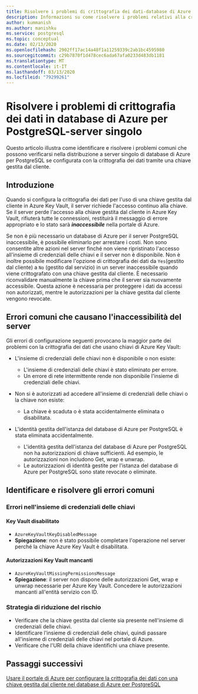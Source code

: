 ```yaml
---
title: Risolvere i problemi di crittografia dei dati-database di Azure per PostgreSQL-server singolo
description: Informazioni su come risolvere i problemi relativi alla crittografia dei dati nel database di Azure per PostgreSQL-server singolo
author: kummanish
ms.author: manishku
ms.service: postgresql
ms.topic: conceptual
ms.date: 02/13/2020
ms.openlocfilehash: 2902ff17ac14a48f1a11259339c2ab1bc4595980
ms.sourcegitcommit: c29b7870f1d478cec6ada67afa0233d483db1181
ms.translationtype: MT
ms.contentlocale: it-IT
ms.lasthandoff: 03/13/2020
ms.locfileid: "79299261"
---
```

# <a name="troubleshoot-data-encryption-in-azure-database-for-postgresql---single-server"></a>Risolvere i problemi di crittografia dei dati in database di Azure per PostgreSQL-server singolo

Questo articolo illustra come identificare e risolvere i problemi comuni che possono verificarsi nella distribuzione a server singolo di database di Azure per PostgreSQL se configurata con la crittografia dei dati tramite una chiave gestita dal cliente.

## <a name="introduction"></a>Introduzione

Quando si configura la crittografia dei dati per l'uso di una chiave gestita dal cliente in Azure Key Vault, il server richiede l'accesso continuo alla chiave. Se il server perde l'accesso alla chiave gestita dal cliente in Azure Key Vault, rifiuterà tutte le connessioni, restituirà il messaggio di errore appropriato e lo stato sarà ***inaccessibile*** nella portale di Azure.

Se non è più necessario un database di Azure per il server PostgreSQL inaccessibile, è possibile eliminarlo per arrestare i costi. Non sono consentite altre azioni nel server finché non viene ripristinato l'accesso all'insieme di credenziali delle chiavi e il server non è disponibile. Non è inoltre possibile modificare l'opzione di crittografia dei dati da `Yes`(gestito dal cliente) a `No` (gestito dal servizio) in un server inaccessibile quando viene crittografato con una chiave gestita dal cliente. È necessario riconvalidare manualmente la chiave prima che il server sia nuovamente accessibile. Questa azione è necessaria per proteggere i dati da accessi non autorizzati, mentre le autorizzazioni per la chiave gestita dal cliente vengono revocate.

## <a name="common-errors-causing-server-to-become-inaccessible"></a>Errori comuni che causano l'inaccessibilità del server

Gli errori di configurazione seguenti provocano la maggior parte dei problemi con la crittografia dei dati che usano chiavi di Azure Key Vault:

- L'insieme di credenziali delle chiavi non è disponibile o non esiste:
  - L'insieme di credenziali delle chiavi è stato eliminato per errore.
  - Un errore di rete intermittente rende non disponibile l'insieme di credenziali delle chiavi.

- Non si è autorizzati ad accedere all'insieme di credenziali delle chiavi o la chiave non esiste:
  - La chiave è scaduta o è stata accidentalmente eliminata o disabilitata.
- L'identità gestita dell'istanza del database di Azure per PostgreSQL è stata eliminata accidentalmente.
  - L'identità gestita dell'istanza del database di Azure per PostgreSQL non ha autorizzazioni di chiave sufficienti. Ad esempio, le autorizzazioni non includono Get, wrap e unwrap.
  - Le autorizzazioni di identità gestite per l'istanza del database di Azure per PostgreSQL sono state revocate o eliminate.

## <a name="identify-and-resolve-common-errors"></a>Identificare e risolvere gli errori comuni

### <a name="errors-on-the-key-vault"></a>Errori nell'insieme di credenziali delle chiavi

#### <a name="disabled-key-vault"></a>Key Vault disabilitato

- `AzureKeyVaultKeyDisabledMessage`
- **Spiegazione**: non è stato possibile completare l'operazione nel server perché la chiave Azure Key Vault è disabilitata.

#### <a name="missing-key-vault-permissions"></a>Autorizzazioni Key Vault mancanti

- `AzureKeyVaultMissingPermissionsMessage`
- **Spiegazione**: il server non dispone delle autorizzazioni Get, wrap e unwrap necessarie per Azure Key Vault. Concedere le autorizzazioni mancanti all'entità servizio con ID.

### <a name="mitigation"></a>Strategia di riduzione del rischio

- Verificare che la chiave gestita dal cliente sia presente nell'insieme di credenziali delle chiavi.
- Identificare l'insieme di credenziali delle chiavi, quindi passare all'insieme di credenziali delle chiavi nel portale di Azure.
- Verificare che l'URI della chiave identifichi una chiave presente.

## <a name="next-steps"></a>Passaggi successivi

[Usare il portale di Azure per configurare la crittografia dei dati con una chiave gestita dal cliente nel database di Azure per PostgreSQL](howto-data-encryption-portal.md)
